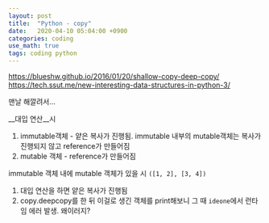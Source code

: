 ```yaml
---
layout: post
title:  "Python - copy"
date:   2020-04-10 05:04:00 +0900
categories: coding
use_math: true
tags: coding python
---
```

<a href="https://blueshw.github.io/2016/01/20/shallow-copy-deep-copy/" target="_blank">https://blueshw.github.io/2016/01/20/shallow-copy-deep-copy/</a>
<a href="https://tech.ssut.me/new-interesting-data-structures-in-python-3/" target="_blank">https://tech.ssut.me/new-interesting-data-structures-in-python-3/</a>

맨날 해깔려서...

__대입 연산__시
1. immutable객체 - 얕은 복사가 진행됨. immutable 내부의 mutable객체는 복사가 진행되지 않고 reference가 만들어짐
2. mutable 객체 - reference가 만들어짐

immutable 객체 내에 mutable 객체가 있을 시 `([1, 2], [3, 4])`
1. 대입 연산을 하면 얕은 복사가 진행됨
2. copy.deepcopy를 한 뒤 이걸로 생긴 객체를 print해보니 그 때 `ideone`에서 런타임 에러 발생. 왜이러지?
